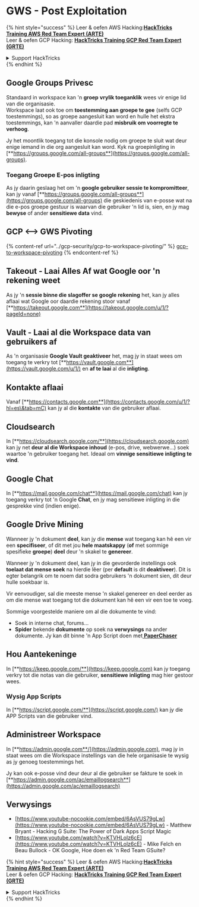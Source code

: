 # GWS - Post Exploitation

{% hint style="success" %}
Leer & oefen AWS Hacking:<img src="../../.gitbook/assets/image (1) (1) (1).png" alt="" data-size="line">[**HackTricks Training AWS Red Team Expert (ARTE)**](https://training.hacktricks.xyz/courses/arte)<img src="../../.gitbook/assets/image (1) (1) (1).png" alt="" data-size="line">\
Leer & oefen GCP Hacking: <img src="../../.gitbook/assets/image (2).png" alt="" data-size="line">[**HackTricks Training GCP Red Team Expert (GRTE)**<img src="../../.gitbook/assets/image (2).png" alt="" data-size="line">](https://training.hacktricks.xyz/courses/grte)

<details>

<summary>Support HackTricks</summary>

* Kyk na die [**subskripsie planne**](https://github.com/sponsors/carlospolop)!
* **Sluit aan by die** 💬 [**Discord groep**](https://discord.gg/hRep4RUj7f) of die [**telegram groep**](https://t.me/peass) of **volg** ons op **Twitter** 🐦 [**@hacktricks\_live**](https://twitter.com/hacktricks_live)**.**
* **Deel hacking truuks deur PRs in te dien na die** [**HackTricks**](https://github.com/carlospolop/hacktricks) en [**HackTricks Cloud**](https://github.com/carlospolop/hacktricks-cloud) github repos.

</details>
{% endhint %}

## Google Groups Privesc

Standaard in workspace kan 'n **groep** **vrylik toeganklik** wees vir enige lid van die organisasie.\
Workspace laat ook toe om **toestemming aan groepe te gee** (selfs GCP toestemmings), so as groepe aangesluit kan word en hulle het ekstra toestemmings, kan 'n aanvaller daardie pad **misbruik om voorregte te verhoog**.

Jy het moontlik toegang tot die konsole nodig om groepe te sluit wat deur enige iemand in die org aangesluit kan word. Kyk na groepinligting in [**https://groups.google.com/all-groups**](https://groups.google.com/all-groups).

### Toegang Groepe E-pos inligting

As jy daarin geslaag het om 'n **google gebruiker sessie te kompromitteer**, kan jy vanaf [**https://groups.google.com/all-groups**](https://groups.google.com/all-groups) die geskiedenis van e-posse wat na die e-pos groepe gestuur is waarvan die gebruiker 'n lid is, sien, en jy mag **bewyse** of ander **sensitiewe data** vind.

## GCP <--> GWS Pivoting

{% content-ref url="../gcp-security/gcp-to-workspace-pivoting/" %}
[gcp-to-workspace-pivoting](../gcp-security/gcp-to-workspace-pivoting/)
{% endcontent-ref %}

## Takeout - Laai Alles Af wat Google oor 'n rekening weet

As jy 'n **sessie binne die slagoffer se google rekening** het, kan jy alles aflaai wat Google oor daardie rekening stoor vanaf [**https://takeout.google.com**](https://takeout.google.com/u/1/?pageId=none)

## Vault - Laai al die Workspace data van gebruikers af

As 'n organisasie **Google Vault geaktiveer** het, mag jy in staat wees om toegang te verkry tot [**https://vault.google.com**](https://vault.google.com/u/1/) en **af te laai** al die **inligting**.

## Kontakte aflaai

Vanaf [**https://contacts.google.com**](https://contacts.google.com/u/1/?hl=es\&tab=mC) kan jy al die **kontakte** van die gebruiker aflaai.

## Cloudsearch

In [**https://cloudsearch.google.com/**](https://cloudsearch.google.com) kan jy net **deur al die Workspace inhoud** (e-pos, drive, webwerwe...) soek waartoe 'n gebruiker toegang het. Ideaal om **vinnige sensitiewe inligting te vind**.

## Google Chat

In [**https://mail.google.com/chat**](https://mail.google.com/chat) kan jy toegang verkry tot 'n Google **Chat**, en jy mag sensitiewe inligting in die gesprekke vind (indien enige).

## Google Drive Mining

Wanneer jy 'n dokument **deel**, kan jy die **mense** wat toegang kan hê een vir een **specifiseer**, of dit met jou **hele maatskappy** (**of** met sommige spesifieke **groepe**) **deel** deur 'n skakel te **genereer**.

Wanneer jy 'n dokument deel, kan jy in die gevorderde instellings ook **toelaat dat mense soek** na hierdie lêer (per **default** is dit **deaktiveer**). Dit is egter belangrik om te noem dat sodra gebruikers 'n dokument sien, dit deur hulle soekbaar is.

Vir eenvoudiger, sal die meeste mense 'n skakel genereer en deel eerder as om die mense wat toegang tot die dokument kan hê een vir een toe te voeg.

Sommige voorgestelde maniere om al die dokumente te vind:

* Soek in interne chat, forums...
* **Spider** bekende **dokumente** op soek na **verwysings** na ander dokumente. Jy kan dit binne 'n App Script doen met[ **PaperChaser**](https://github.com/mandatoryprogrammer/PaperChaser)

## **Hou Aantekeninge**

In [**https://keep.google.com/**](https://keep.google.com) kan jy toegang verkry tot die notas van die gebruiker, **sensitiewe** **inligting** mag hier gestoor wees.

### Wysig App Scripts

In [**https://script.google.com/**](https://script.google.com/) kan jy die APP Scripts van die gebruiker vind.

## **Administreer Workspace**

In [**https://admin.google.com**/](https://admin.google.com), mag jy in staat wees om die Workspace instellings van die hele organisasie te wysig as jy genoeg toestemmings het.

Jy kan ook e-posse vind deur deur al die gebruiker se fakture te soek in [**https://admin.google.com/ac/emaillogsearch**](https://admin.google.com/ac/emaillogsearch)

## Verwysings

* [https://www.youtube-nocookie.com/embed/6AsVUS79gLw](https://www.youtube-nocookie.com/embed/6AsVUS79gLw) - Matthew Bryant - Hacking G Suite: The Power of Dark Apps Script Magic
* [https://www.youtube.com/watch?v=KTVHLolz6cE](https://www.youtube.com/watch?v=KTVHLolz6cE) - Mike Felch en Beau Bullock - OK Google, Hoe doen ek 'n Red Team GSuite?

{% hint style="success" %}
Leer & oefen AWS Hacking:<img src="../../.gitbook/assets/image (1) (1) (1).png" alt="" data-size="line">[**HackTricks Training AWS Red Team Expert (ARTE)**](https://training.hacktricks.xyz/courses/arte)<img src="../../.gitbook/assets/image (1) (1) (1).png" alt="" data-size="line">\
Leer & oefen GCP Hacking: <img src="../../.gitbook/assets/image (2).png" alt="" data-size="line">[**HackTricks Training GCP Red Team Expert (GRTE)**<img src="../../.gitbook/assets/image (2).png" alt="" data-size="line">](https://training.hacktricks.xyz/courses/grte)

<details>

<summary>Support HackTricks</summary>

* Kyk na die [**subskripsie planne**](https://github.com/sponsors/carlospolop)!
* **Sluit aan by die** 💬 [**Discord groep**](https://discord.gg/hRep4RUj7f) of die [**telegram groep**](https://t.me/peass) of **volg** ons op **Twitter** 🐦 [**@hacktricks\_live**](https://twitter.com/hacktricks_live)**.**
* **Deel hacking truuks deur PRs in te dien na die** [**HackTricks**](https://github.com/carlospolop/hacktricks) en [**HackTricks Cloud**](https://github.com/carlospolop/hacktricks-cloud) github repos.

</details>
{% endhint %}
